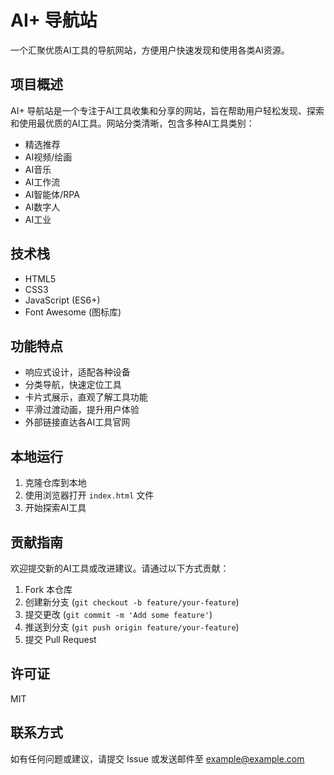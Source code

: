 # AI+ 导航站

一个汇聚优质AI工具的导航网站，方便用户快速发现和使用各类AI资源。

## 项目概述

AI+ 导航站是一个专注于AI工具收集和分享的网站，旨在帮助用户轻松发现、探索和使用最优质的AI工具。网站分类清晰，包含多种AI工具类别：

- 精选推荐
- AI视频/绘画
- AI音乐
- AI工作流
- AI智能体/RPA
- AI数字人
- AI工业

## 技术栈

- HTML5
- CSS3
- JavaScript (ES6+)
- Font Awesome (图标库)

## 功能特点

- 响应式设计，适配各种设备
- 分类导航，快速定位工具
- 卡片式展示，直观了解工具功能
- 平滑过渡动画，提升用户体验
- 外部链接直达各AI工具官网

## 本地运行

1. 克隆仓库到本地
2. 使用浏览器打开 `index.html` 文件
3. 开始探索AI工具

## 贡献指南

欢迎提交新的AI工具或改进建议。请通过以下方式贡献：

1. Fork 本仓库
2. 创建新分支 (`git checkout -b feature/your-feature`)
3. 提交更改 (`git commit -m 'Add some feature'`)
4. 推送到分支 (`git push origin feature/your-feature`)
5. 提交 Pull Request

## 许可证

MIT

## 联系方式

如有任何问题或建议，请提交 Issue 或发送邮件至 example@example.com 
